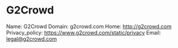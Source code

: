 
# G2Crowd

Name: G2Crowd
Domain: g2crowd.com
Home: http://g2crowd.com
Privacy_policy: https://www.g2crowd.com/static/privacy
Email: legal@g2crowd.com
